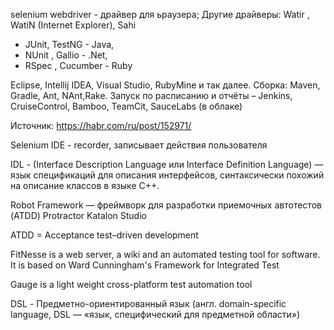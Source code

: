
selenium webdriver - драйвер для ьраузера;
Другие драйверы: Watir , WatiN (Internet Explorer), Sahi

 + JUnit, TestNG - Java, 
 + NUnit , Gallio - .Net, 
 + RSpec , Cucumber -  Ruby 

Eclipse, Intellij IDEA, Visual Studio, RubyMine и так далее. 
Сборка: Maven, Gradle, Ant, NAnt,Rake. 
Запуск по расписанию и отчёты  – Jenkins, CruiseControl, Bamboo, TeamCit, SauceLabs (в облаке)

Источник: https://habr.com/ru/post/152971/

Selenium IDE - recorder, записывает действия пользователя


IDL - (Interface Description Language или Interface Definition Language) — язык спецификаций для описания интерфейсов, синтаксически похожий на описание классов в языке C++.

Robot Framework — фреймворк для разработки приемочных автотестов (ATDD)
Protractor
Katalon Studio

ATDD = Acceptance test–driven development

FitNesse is a web server, a wiki and an automated testing tool for software. It is based on Ward Cunningham's Framework for Integrated Test

Gauge is a light weight cross-platform test automation tool

DSL - Предметно-ориентированный язык (англ. domain-specific language, DSL — «язык, специфический для предметной области»)

